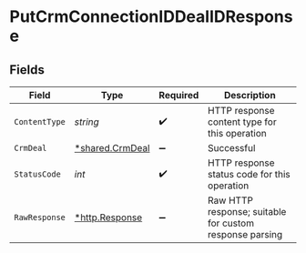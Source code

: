 # PutCrmConnectionIDDealIDResponse


## Fields

| Field                                                   | Type                                                    | Required                                                | Description                                             |
| ------------------------------------------------------- | ------------------------------------------------------- | ------------------------------------------------------- | ------------------------------------------------------- |
| `ContentType`                                           | *string*                                                | :heavy_check_mark:                                      | HTTP response content type for this operation           |
| `CrmDeal`                                               | [*shared.CrmDeal](../../models/shared/crmdeal.md)       | :heavy_minus_sign:                                      | Successful                                              |
| `StatusCode`                                            | *int*                                                   | :heavy_check_mark:                                      | HTTP response status code for this operation            |
| `RawResponse`                                           | [*http.Response](https://pkg.go.dev/net/http#Response)  | :heavy_minus_sign:                                      | Raw HTTP response; suitable for custom response parsing |